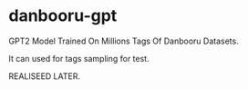 # danbooru-gpt
GPT2 Model Trained On Millions Tags Of Danbooru Datasets.

It can used for tags sampling for test.

REALISEED LATER.
